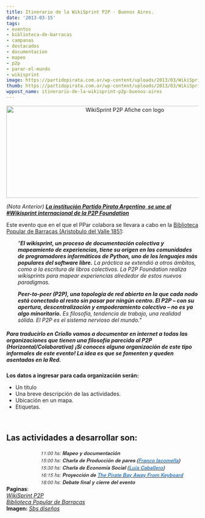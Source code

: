 ```yaml
---
title: Itinerario de la WikiSprint P2P - Buenos Aires.
date: '2013-03-15'
tags:
- eventos
- biblioteca-de-barracas
- campanas
- destacados
- documentacion
- mapeo
- p2p
- parar-el-mundo
- wikisprint
image: https://partidopirata.com.ar/wp-content/uploads/2013/03/WikiSprint-P2P-Afiche-con-logo-e1363381944215.png
thumb: https://partidopirata.com.ar/wp-content/uploads/2013/03/WikiSprint-P2P-Afiche-con-logo-150x150.png
wppost_name: itinerario-de-la-wikisprint-p2p-buenos-aires
---
```


<p style="text-align: center;"><a href="https://partidopirata.com.ar/wp-content/uploads/2013/03/WikiSprint-P2P-Afiche-con-logo.png"><img class=" wp-image-8836 aligncenter" alt="WikiSprint P2P Afiche con logo" src="https://partidopirata.com.ar/wp-content/uploads/2013/03/WikiSprint-P2P-Afiche-con-logo.png" width="605" height="241" /></a></p>
<p style="text-align: left;"><em>(Nota Anterior)</em> <a href="https://partidopirata.com.ar/8813/se-viene-el-p2p-wikisprint-iberoamericano-mapeo-de-economia-social"><b><em>La institución Partido Pirata Argentino  se une al #Wikisprint internacional de la P2P Foundation</em></b></a></p>
Este evento que en el que el PPar colabora se llevara a cabo en la <a href="http://www.bibliobarracas.com.ar/noticias-2013/miercoles-20-de-marzo-wikisprint-iberoamericano-mapeo-de-economia-social/">Biblioteca Popular de Barracas (Aristobulo del Valle 1851</a>:
<p style="text-align: left; padding-left: 30px;"><em>"<b>El </b><b>wikisprint</b><b>, un proceso de documentación colectiva y mapeamiento de experiencias, tiene su origen en las comunidades de programadores informáticos de Python, uno de los lenguajes más populares del software libre.</b> La práctica se extendió a otros ámbitos, como a la escritura de libros colectivos. La P2P Foundation realiza wikisprints para mapear experiencias alrededor de estos nuevos paradigmas.</em></p>
<p style="text-align: left; padding-left: 30px;"><em><b>Peer-to-peer (P2P), una topología de red abierta en la que cada nodo está conectado al resto sin pasar por ningún centro. El P2P – con su apertura, descentralización y empoderamiento colectivo – no es ya algo minoritario.</b> Es filosofía, tendencia de trabajo, una realidad sólida. El P2P es el sistema nervioso del mundo."</em></p>

<h5 style="text-align: left;">Para traducirlo en Criollo vamos a documentar en internet a todas las organizaciones que tienen una filosofía parecida al P2P (Horizontal/Colaborativa)
<strong>¡Si conoces alguna organización de este tipo informales de este evento!</strong>
La idea es que se fomenten y queden asentadas en la Red.</h5>
<p style="text-align: left;"><strong>Los datos a ingresar para cada organización serán:</strong></p>

<ul>
	<li style="text-align: left;">Un titulo</li>
	<li style="text-align: left;">Una breve descripción de las actividades.</li>
	<li style="text-align: left;">Ubicación en un mapa.</li>
	<li style="text-align: left;">Etiquetas.</li>
</ul>
&nbsp;
<h2 style="text-align: left;">Las actividades a desarrollar son:</h2>
<div style="padding-left: 90px;"><em><span style="color: #333333; font-family: Helvetica Neue,Helvetica,Arial,sans-serif; font-size: small;">11:00 hs:<strong> Mapeo y documentación</strong></span></em></div>
<div style="padding-left: 90px;"><em><span style="color: #333333; font-family: Helvetica Neue,Helvetica,Arial,sans-serif; font-size: small;">15:00 hs: <strong>Charla de Producción de pares (<a href="http://www.francoiacomella.org/v3/?l=es" target="_blank"><span style="color: #4183c4;">Franco Iacomella</span></a>)</strong></span></em></div>
<div style="padding-left: 90px;"><em><span style="color: #333333; font-family: Helvetica Neue,Helvetica,Arial,sans-serif; font-size: small;">15:30 hs: <strong>Charla de Economía Social (<a href="http://inta.gob.ar/personas/caballero.luis" target="_blank"><span style="color: #4183c4;">Luis Caballero</span></a>)</strong></span></em></div>
<div style="padding-left: 90px;"><em><span style="color: #333333; font-family: Helvetica Neue,Helvetica,Arial,sans-serif; font-size: small;">16:15 hs: <strong>Proyección de <a href="http://en.wikipedia.org/wiki/TPB_AFK" target="_blank"><span style="color: #4183c4;">The Pirate Bay Away From Keyboard</span></a></strong></span></em></div>
<div style="padding-left: 90px;"><em><span style="color: #333333; font-family: Helvetica Neue,Helvetica,Arial,sans-serif; font-size: small;">18:00 hs: <strong>Debate final y cierre del evento</strong></span></em></div>
<div><strong>Paginas</strong>:</div>
<address><a href="http://p2pfoundation.net/Spanish_P2P_WikiSprint/es">WikiSprint P2P </a></address><address><a href="http://www.bibliobarracas.com.ar/">Biblioteca Popular de Barracas</a></address><strong>Imagen:</strong>
<em><a href="https://www.facebook.com/pages/Sbs-dise%C3%B1os/518515028190258">Sbs diseños</a></em>
